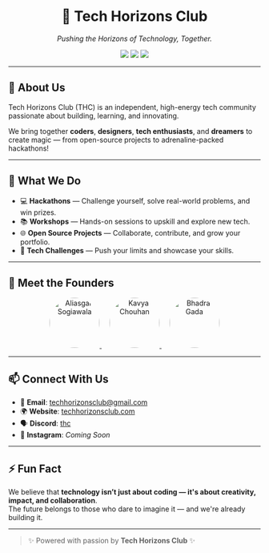 <h1 align="center">🚀 Tech Horizons Club</h1>

<p align="center">
  <i>Pushing the Horizons of Technology, Together.</i>
</p>

<p align="center">
  <img src="https://img.shields.io/badge/Events-Hackathons-blueviolet?style=for-the-badge" />
  <img src="https://img.shields.io/badge/Projects-Open%20Source-ff69b4?style=for-the-badge" />
  <img src="https://img.shields.io/badge/Workshops-Tech%20Learning-orange?style=for-the-badge" />
</p>

---

## 🌟 About Us
Tech Horizons Club (THC) is an independent, high-energy tech community passionate about building, learning, and innovating.

We bring together **coders**, **designers**, **tech enthusiasts**, and **dreamers** to create magic — from open-source projects to adrenaline-packed hackathons!

---

## 🚀 What We Do
- 💻 **Hackathons** — Challenge yourself, solve real-world problems, and win prizes.
- 📚 **Workshops** — Hands-on sessions to upskill and explore new tech.
- 🌐 **Open Source Projects** — Collaborate, contribute, and grow your portfolio.
- 🎯 **Tech Challenges** — Push your limits and showcase your skills.

---

## 👑 Meet the Founders

<p align="center">
  <a href="https://github.com/aliasgarsogiawala">
    <img src="https://github.com/aliasgarsogiawala.png" width="100" style="border-radius:50%;" alt="Aliasgar Sogiawala"/>
  </a>
  &nbsp;&nbsp;&nbsp;
  <a href="https://github.com/kavyachouhan">
    <img src="https://github.com/kavyachouhan.png" width="100" style="border-radius:50%;" alt="Kavya Chouhan"/>
  </a>
  &nbsp;&nbsp;&nbsp;
  <a href="https://github.com/bhadraagada">
    <img src="https://github.com/bhadraagada.png" width="100" style="border-radius:50%;" alt="Bhadra Gada"/>
  </a>
</p>

---

## 📫 Connect With Us
- 📧 **Email**: [techhorizonsclub@gmail.com](mailto:techhorizonsclub@gmail.com)
- 🌍 **Website**: [techhorizonsclub.com](https://techhorizonsclub.com)
- 🗣️ **Discord**: [thc](https://discord.com/channels/1315740800424083466/1316135535458255099)
- 📸 **Instagram**: _Coming Soon_

---

## ⚡ Fun Fact
We believe that **technology isn’t just about coding — it's about creativity, impact, and collaboration**.  
The future belongs to those who dare to imagine it — and we're already building it.

---

> ✨ Powered with passion by **Tech Horizons Club** ✨
